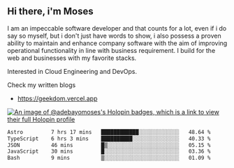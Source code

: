 ## Hi there, i'm Moses

I am an impeccable software developer and that counts for a lot, even if i do say so myself, but i don't just have words to show, i also possess a proven ability to maintain and enhance company software with the aim of improving operational functionality in line with business requirement. I build for the web and businesses with my favorite stacks.

Interested in Cloud Engineering and DevOps.

Check my written blogs
- https://geekdom.vercel.app

[![An image of @adebayomoses's Holopin badges, which is a link to view their full Holopin profile](https://holopin.me/adebayomoses)](https://holopin.io/@adebayomoses)

<!--START_SECTION:waka-->

```txt
Astro         7 hrs 17 mins   ████████████░░░░░░░░░░░░░   48.64 %
TypeScript    6 hrs 3 mins    ██████████░░░░░░░░░░░░░░░   40.33 %
JSON          46 mins         █▒░░░░░░░░░░░░░░░░░░░░░░░   05.15 %
JavaScript    30 mins         █░░░░░░░░░░░░░░░░░░░░░░░░   03.36 %
Bash          9 mins          ▒░░░░░░░░░░░░░░░░░░░░░░░░   01.09 %
```

<!--END_SECTION:waka-->
